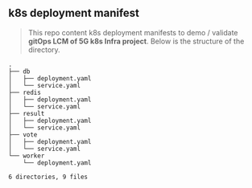 ## k8s deployment manifest

> This repo content k8s deployment manifests to demo / validate **gitOps LCM of 5G k8s Infra project**.
> Below is the structure of the directory. 

```
.
├── db
│   ├── deployment.yaml
│   └── service.yaml
├── redis
│   ├── deployment.yaml
│   └── service.yaml
├── result
│   ├── deployment.yaml
│   └── service.yaml
├── vote
│   ├── deployment.yaml
│   └── service.yaml
└── worker
    └── deployment.yaml

6 directories, 9 files
```